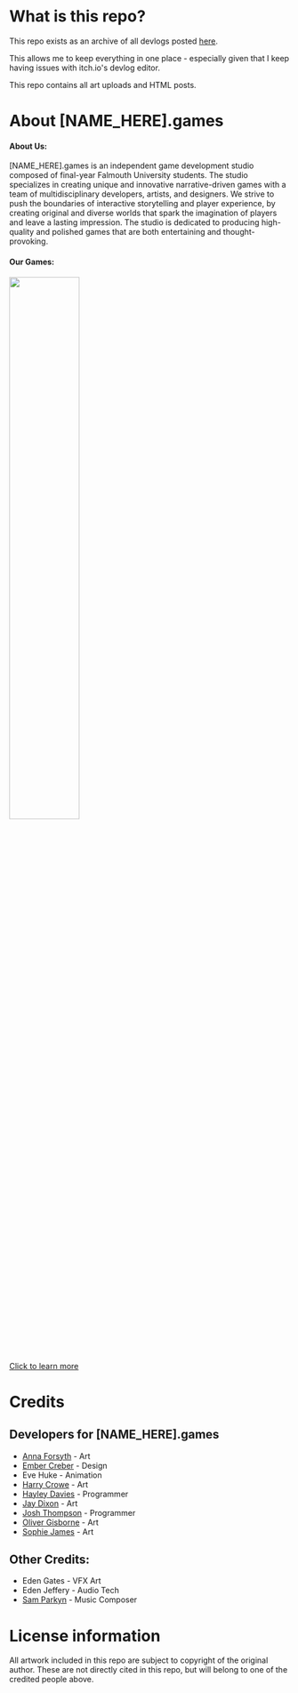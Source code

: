 # What is this repo?
This repo exists as an archive of all devlogs posted [here](https://nameheregames.itch.io/lone-sol/devlog).

This allows me to keep everything in one place - especially given that I keep having issues with itch.io's devlog editor.

This repo contains all art uploads and HTML posts.

# About [NAME_HERE].games
<div class="text-center">
    <h4>About Us:</h4>
    <p>
        [NAME_HERE].games is an independent game development studio composed of final-year Falmouth University students.
        The studio specializes in creating unique and innovative narrative-driven games with a team of multidisciplinary
        developers, artists, and designers. We strive to push the boundaries of interactive storytelling and player experience,
        by creating original and diverse worlds that spark the imagination of players and leave a lasting impression.
        The studio is dedicated to producing high-quality and polished games that are both entertaining and thought-provoking.
    </p>
    <h4>Our Games:</h4>
    <a href="https://nameheregames.itch.io/lone-sol">
        <img style="width: 50%" src="https://img.itch.zone/aW1nLzExMTExMDAzLnBuZw==/original/WQjdro.png">
        <figcaption>Click to learn more</figcaption>
    </a>
</div>

# Credits
Developers for [NAME_HERE].games
--------------------------------
- [Anna Forsyth](https://www.artstation.com/raeneki) - Art
- [Ember Creber](https://www.emberdev.page/) - Design
- Eve Huke - Animation
- [Harry Crowe](https://www.artstation.com/harrycrowe2001) - Art
- [Hayley Davies](https://github.com/cdgamedev) - Programmer
- [Jay Dixon](https://www.artstation.com/phomentix) - Art
- [Josh Thompson](https://github.com/joshtgames) - Programmer
- [Oliver Gisborne](https://www.artstation.com/olivergisborne) - Art
- [Sophie James](https://www.artstation.com/ashuuki) - Art

Other Credits:
--------------
- Eden Gates - VFX Art
- Eden Jeffery - Audio Tech
- [Sam Parkyn](https://soundcloud.com/samparkyn/tracks) - Music Composer

# License information
All artwork included in this repo are subject to copyright of the original author.
These are not directly cited in this repo, but will belong to one of the credited people above.
